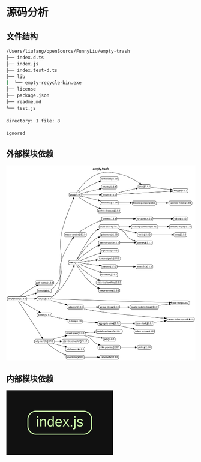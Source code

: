 
# 源码分析

## 文件结构

``` bash
/Users/liufang/openSource/FunnyLiu/empty-trash
├── index.d.ts
├── index.js
├── index.test-d.ts
├── lib
|  └── empty-recycle-bin.exe
├── license
├── package.json
├── readme.md
└── test.js

directory: 1 file: 8

ignored

```

## 外部模块依赖

![img](./outer.svg)

## 内部模块依赖

![img](./inner.svg)
  